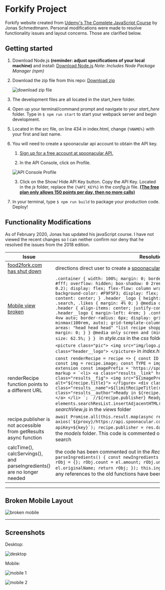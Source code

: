 # Forkify Project

Forkify website created from [Udemy's The Complete JavaScript Course](https://www.udemy.com/course/the-complete-javascript-course/) by Jonas Schmedtmann. Personal modifications were made to resolve functionality issues and layout concerns. Those are clarified below.

## Getting started

1. Download Node.js **(reminder: adjust specifications of your local machine)** and install: [Download Node.js](https://nodejs.org/en/download/)
    *Note: Includes Node Package Manager (npm)*

2. Download the zip file from this repo: [Download zip](https://github.com/nicoleiocana/forkify/archive/master.zip)

    ![download zip file](https://imgur.com/Ay1QUU8.png)
    
3. The development files are all located in the start_here folder.

4. Open up your terminal/command prompt and navigate to your *start_here* folder. Type in `$ npm run start` to start your webpack server and begin development.

5. Located in the src file, on line 434 in index.html, change `{%NAME%}` with your first and last name.

6. You will need to create a <a name="spoonacular">spoonacular api account</a> to obtain the API key.

    1. [Sign up for a free account at spoonacular API.](https://spoonacular.com/food-api/console#Dashboard)
    
    2. In the API Console, click on Profile.
     
    ![API Console Profile](https://imgur.com/EfS1yB0.png)

    3. Click on the Show/ Hide API Key button. Copy the API Key. Located in the *js* folder, replace the `{%API_KEY%}` in the *config.js* file. [**(The free plan only allows 150 points per day, then no more calls)**](https://spoonacular.com/food-api/pricing)
    
7. In your terminal, type `$ npm run build` to package your production code. Deploy!

## Functionality Modifications

As of February 2020, Jonas has updated his javaScript course. I have not viewed the recent changes so I can neither confirm nor deny that he resolved the issues from the 2018 edition.

| Issue                                                                                                                       | Resolution                                                                                                                                                                                                                                                                                        |
|-----------------------------------------------------------------------------------------------------------------------------|---------------------------------------------------------------------------------------------------------------------------------------------------------------------------------------------------------------------------------------------------------------------------------------------------|
| [food2fork.com has shut down](https://food2fork.com/api)   | directions direct user to create a [spoonacular api account](#spoonacular)                                                                                                                                         |
| [Mobile view broken](#broken-mobile-layout) | `.container { width: 100%; margin: 0; border-radius: 0; background-color: #fff; overflow: hidden; box-shadow: 0 2rem 6rem 0.5rem rgba(101, 90, 86, 0.2); display: flex; flex-flow: column wrap; } .header { grid-area: head; background-color: #F9F5F3; display: flex; flex-flow: row wrap; justify-content: center; } .header__logo { height: 4.5rem; display: block; } .pic, .search, .likes { margin: 4% 0; } @media only screen and (min-width: 40em) { .header { align-items: center; justify-content: space-between; } .header__logo { margin-left: 4rem; } .container { max-width: 120rem; margin: 4vw auto; border-radius: 6px; display: grid; grid-template-rows: 10rem minmax(100rem, auto); grid-template-columns: 1.1fr 2fr 1.1fr; grid-template-areas: "head head head" "list recipe shopping"; } .pic, .search, .likes { margin: 0; } } @media only screen and (min-width: 68.75em) { html { font-size: 62.5%; } } ` in *style.css* in the *css* folder
| | `<picture class="pic"> <img src="img/logo.png" alt="Logo" class="header__logo"> </picture>` in *index.html*|
| renderRecipe function points to a different URL                                                             |```const renderRecipe = recipe => { const ID = recipe.id; const SIZE = '90x90'; const img = recipe.image; const TYPE = img.slice(img.length - 3); // 'jpg' extension const imagePrefix = 'https://spoonacular.com/recipeImages/'; const markup = `<li> <a class="results__link" href="#${recipe.id}"> <figure class="results__fig"> <img src="${imagePrefix}${ID}-${SIZE}.${TYPE}" alt="${recipe.title}"> </figure> <div class="results__data"> <h4 class="results__name">${limitRecipeTitle(recipe.title)}</h4> <p class="results__author">Ready in ${recipe.readyInMinutes} mins!</p>  </div>  </a> </li> `;  //${recipe.publisher} Ready in ${recipe.readyInMinutes} mins! elements.searchResList.insertAdjacentHTML('beforeend', markup); };``` in *searchView.js* in the *views* folder                                                                                                                                                                                                                                                     |
| recipe.publisher is not accessible from    getResults async function                                                                                                | ```await Promise.all(this.result.map(async recipe => { const res = await axios(`${proxy}/https://api.spoonacular.com/recipes/${recipe.id}/information?apiKey=${key}`); recipe.publisher = res.data.sourceName; }));``` in *Search.js* in the *models* folder. This code is commented out due to 30 calls (points) made per search                                                                                                      |
| calcTime(), calcServings(), and parseIngredients() are no longer needed| the code has been commented out in the *Recipe.js* file. The updated function is `parseIngredients() { const newIngredients = this.ingredients.map(el => { let rObj = {}; rObj.count = el.amount; rObj.unit = el.unit; rObj.ingredient = el.originalName; return rObj; }); this.ingredients = newIngredients; }`. Note, any references to the old functions have been commented out|

---

## Broken Mobile Layout

![broken mobile](https://imgur.com/tZeKerm.png)

---

## Screenshots

Desktop:

![desktop](https://imgur.com/jFIeycX.png)

Mobile:

![mobile 1](https://imgur.com/DTUe45m.png)

![mobile 2](https://imgur.com/TTlBsch.png)